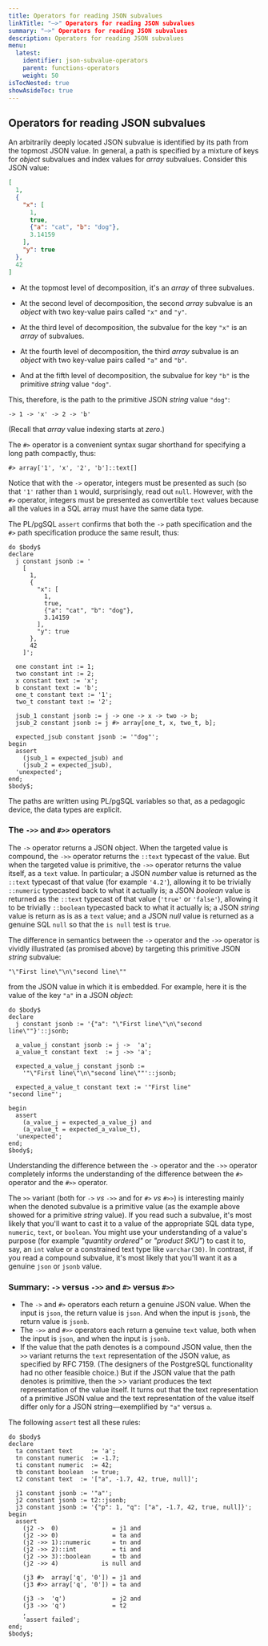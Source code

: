 ```yaml
---
title: Operators for reading JSON subvalues
linkTitle: "—>" Operators for reading JSON subvalues
summary: "—>" Operators for reading JSON subvalues
description: Operators for reading JSON subvalues
menu:
  latest:
    identifier: json-subvalue-operators
    parent: functions-operators
    weight: 50
isTocNested: true
showAsideToc: true
---
```


## Operators for reading JSON subvalues

An arbitrarily deeply located JSON subvalue is identified by its path from the topmost JSON value. In general, a path is specified by a mixture of keys for _object_ subvalues and index values for _array_ subvalues. Consider this JSON value:

```json
[
  1,
  {
    "x": [
      1,
      true,
      {"a": "cat", "b": "dog"},
      3.14159
    ],
    "y": true
  },
  42
]
```

- At the topmost level of decomposition, it's an _array_ of three subvalues.

- At the second level of decomposition, the second _array_ subvalue is an _object_ with two key-value pairs called `"x"` and `"y"`.

- At the third level of decomposition, the subvalue for the key `"x"` is an _array_ of subvalues.

- At the fourth level of decomposition, the third _array_ subvalue is an _object_ with two key-value pairs called `"a"` and `"b"`.

- And at the fifth level of decomposition, the subvalue for key `"b"` is the primitive _string_ value `"dog"`.

This, therefore, is the path to the primitive JSON _string_ value `"dog"`:

```
-> 1 -> 'x' -> 2 -> 'b'
```

(Recall that _array_ value indexing starts at _zero_.) 

The `#>` operator is a convenient syntax sugar shorthand for specifying a long path compactly, thus:

```
#> array['1', 'x', '2', 'b']::text[]
```

Notice that with the `->` operator, integers must be presented as such (so that `'1'` rather than `1` would, surprisingly, read out `null`. However, with the `#>` operator, integers must be presented as convertible `text` values because all the values in a SQL array must have the same data type.

The PL/pgSQL `assert` confirms that both the `->` path specification and the `#>` path specification produce the same result, thus:

```postgresql
do $body$
declare
  j constant jsonb := '
    [
      1,
      {
        "x": [
          1,
          true,
          {"a": "cat", "b": "dog"},
          3.14159
        ],
        "y": true
      },
      42
    ]';

  one constant int := 1;
  two constant int := 2;
  x constant text := 'x';
  b constant text := 'b';
  one_t constant text := '1';
  two_t constant text := '2';

  jsub_1 constant jsonb := j -> one -> x -> two -> b;
  jsub_2 constant jsonb := j #> array[one_t, x, two_t, b];

  expected_jsub constant jsonb := '"dog"';
begin
  assert
    (jsub_1 = expected_jsub) and
    (jsub_2 = expected_jsub),
  'unexpected';
end;
$body$;
```

The paths are written using PL/pgSQL variables so that, as a pedagogic device, the data types are explicit.

### The `->>` and `#>>` operators

The `->` operator returns a JSON object. When the targeted value is compound, the `->>` operator returns the `::text` typecast of the value. But when the targeted value is primitive, the `->>` operator returns the value itself, as a `text` value. In particular; a JSON _number_ value is returned as the `::text` typecast of that value (for example `'4.2'`), allowing it to be trivially `::numeric` typecasted back to what it actually is; a JSON _boolean_ value is returned as the `::text` typecast of that value (`'true'` or `'false'`), allowing it to be trivially `::boolean` typecasted back to what it actually is; a JSON _string_ value is return as is as a `text` value; and a JSON _null_ value is returned as a genuine SQL `null` so that the `is null` test is `true`.

The difference in semantics between the `->` operator and the `->>` operator is vividly illustrated (as promised above) by targeting this primitive JSON _string_ subvalue:

```postgresql
"\"First line\"\n\"second line\""
```
from the JSON value in which it is embedded. For example, here it is the value of the key `"a"` in a JSON _object_:
```
do $body$
declare
  j constant jsonb := '{"a": "\"First line\"\n\"second line\""}'::jsonb;

  a_value_j constant jsonb := j ->  'a';
  a_value_t constant text  := j ->> 'a';

  expected_a_value_j constant jsonb :=
    '"\"First line\"\n\"second line\""'::jsonb;
  
  expected_a_value_t constant text := '"First line"
"second line"';

begin
  assert
    (a_value_j = expected_a_value_j) and
    (a_value_t = expected_a_value_t),
  'unexpected';
end;
$body$;
```

Understanding the difference between the `->` operator and the `->>` operator completely informs the understanding of the difference between the `#>` operator and the `#>>` operator.

The `>>` variant (both for `->` _vs_ `->>` and for `#>` _vs_ `#>>`) is interesting mainly when the denoted subvalue is a primitive value (as the example above showed for a primitive _string_ value). If you read such a subvalue, it's most likely that you'll want to cast it to a value of the appropriate SQL data type, `numeric`, `text`, or `boolean`.  You might use your understanding of a value's purpose (for example _"quantity ordered"_ or _"product SKU"_) to cast it to, say, an `int` value or a constrained text type like `varchar(30)`. In contrast, if you read a compound subvalue, it's most likely that you'll want it as a genuine `json` or `jsonb` value.

### Summary: `->` versus `->>` and `#>` versus `#>>`

- The `->` and `#>` operators each return a genuine JSON value. When the input is `json`, the return value is `json`. And when the input is `jsonb`, the return value is `jsonb`.
- The `->>` and `#>>` operators each return a genuine `text` value, both when the input is `json`, and when the input is `jsonb`.
- If the value that the path denotes is a compound JSON value, then the` >>` variant returns the `text` representation of the JSON value, as specified by RFC 7159. (The designers of the PostgreSQL functionality had no other feasible choice.) But if the JSON value that the path denotes is primitive, then the >> variant produces the text representation of the value itself. It turns out that the text representation of a primitive JSON value and the text representation of the value itself differ only for a JSON string—exemplified by `"a"` versus `a`.

The following `assert` test all these rules:

```postgresql
do $body$
declare
  ta constant text     := 'a';
  tn constant numeric  := -1.7;
  ti constant numeric  := 42;
  tb constant boolean  := true;
  t2 constant text  := '["a", -1.7, 42, true, null]';

  j1 constant jsonb := '"a"';
  j2 constant jsonb := t2::jsonb;
  j3 constant jsonb := '{"p": 1, "q": ["a", -1.7, 42, true, null]}';
begin
  assert
    (j2 ->  0)               = j1 and
    (j2 ->> 0)               = ta and
    (j2 ->> 1)::numeric      = tn and
    (j2 ->> 2)::int          = ti and
    (j2 ->> 3)::boolean      = tb and
    (j2 ->> 4)            is null and

    (j3 #>  array['q', '0']) = j1 and
    (j3 #>> array['q', '0']) = ta and

    (j3 ->  'q')             = j2 and
    (j3 ->> 'q')             = t2
    ,
    'assert failed';
end;
$body$;
```
